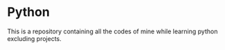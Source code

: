 # Python
This is a repository containing all the codes of mine while learning python excluding projects.
